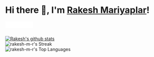 # Hi there 👋, I'm <a href="https://rakeshmr.netlify.app" target="_blank">Rakesh Mariyaplar</a>!


<a href="https://rakeshmr.vercel.app/" target="_blank"><img align="left" alt="https://rakeshmr.netlify.app" width="22px" src="https://github.com/Aakarsh-B/trying-repos/blob/master/www.svg" /></a>
<a href="https://www.linkedin.com/in/rakesh-m-r/" target="_blank"><img align="left" alt="Rakesh M R | LinkedIn" width="22px" src="https://github.com/Aakarsh-B/trying-repos/blob/master/linkedin.svg" />
<a href="https://instagram.com/rakesh_mariyaplar" target="_blank"><img align="left" alt="Rakesh Mariyaplar | Instagram" width="22px" src="https://github.com/Aakarsh-B/trying-repos/blob/master/insta.svg" />
<a href="https://twitter.com/rakesh_m_r_" target="_blank"><img align="left" alt="Rakesh M R | Twitter" width="22px" src="https://github.com/Aakarsh-B/trying-repos/blob/master/twitter.svg" />
<br />
<br />
  
[![Rakesh's github stats](https://github-readme-stats.vercel.app/api?username=rakesh-m-r&show=prs_merged,prs_merged_percentage&rank_icon=github&theme=cobalt)](https://rakeshmr.netlify.app/)</br>
![rakesh-m-r's Streak](https://github-readme-streak-stats.herokuapp.com/?user=rakesh-m-r&theme=cobalt&hide_border=false)</br>![rakesh-m-r's Top Languages](https://github-readme-stats.vercel.app/api/top-langs/?username=rakesh-m-r&theme=cobalt&show_icons=true&hide_border=false&layout=compact)</br>
